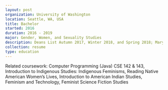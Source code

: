 ```yaml
---
layout: post
organization: University of Washington
location: Seattle, WA, USA
title: Bachelor
started: 2016
duration: 2016 - 2019
major: Gender, Women, and Sexuality Studies
description: Deans List Autumn 2017, Winter 2018, and Spring 2018; Mary Gates Scholar 2018, Husky 100 Nominee 2019
collection: resume
type: education
---
```


Related coursework: Computer Programming (Java) CSE 142 & 143, Introduction to Indigenous Studies: Indigenous Feminisms, Reading Native American Women’s Lives, Introduction to American Indian Studies, Feminism and Technology, Feminist Science Fiction Studies
